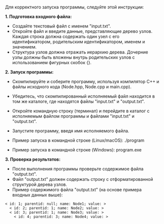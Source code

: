 Для корректного запуска программы, следуйте этой инструкции:

**1. Подготовка входного файла:**

- Создайте текстовый файл с именем "input.txt".
- Откройте файл и введите данные, представляющие дерево узлов. Каждая строка должна содержать один узел с его идентификатором, родительским идентификатором, именем и значением.
- Структура узлов должна отражать иерархию дерева. Дочерние узлы должны быть вложены внутрь родительских узлов с использованием фигурных скобок {}.

**2. Запуск программы:**

- Скомпилируйте и соберите программу, используя компилятор C++ и файлы исходного кода (Node.hpp, Node.cpp и main.cpp).
- Убедитесь, что скомпилированный исполняемый файл находится в том же каталоге, где находятся файлы "input.txt" и "output.txt".
- Откройте командную строку (терминал) и перейдите в каталог с исполняемым файлом программы и файлами "input.txt" и "output.txt".
- Запустите программу, введя имя исполняемого файла.
- Пример запуска в командной строке (Linux/macOS):
./program

- Пример запуска в командной строке (Windows):
program.exe

**3. Проверка результатов:**

- После выполнения программы проверьте содержимое файла "output.txt".
- Файл "output.txt" должен содержать строку с отформатированной структурой дерева узлов.
- Пример содержимого файла "output.txt" (на основе примера входных данных выше):

```
< id: 1; parentid: null; name: Node1; value: >
  < id: 2; parentid: 1; name: Node2; value: >
  < id: 3; parentid: 1; name: Node3; value: >
    < id: 4; parentid: 3; name: Node4; value: >
```
